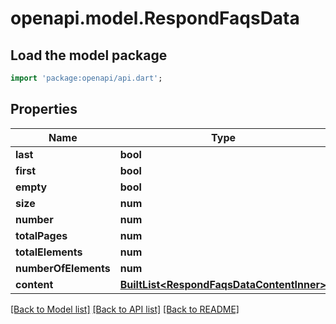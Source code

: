 # openapi.model.RespondFaqsData

## Load the model package
```dart
import 'package:openapi/api.dart';
```

## Properties
Name | Type | Description | Notes
------------ | ------------- | ------------- | -------------
**last** | **bool** |  | [optional] 
**first** | **bool** |  | [optional] 
**empty** | **bool** |  | [optional] 
**size** | **num** |  | [optional] 
**number** | **num** |  | [optional] 
**totalPages** | **num** |  | [optional] 
**totalElements** | **num** |  | [optional] 
**numberOfElements** | **num** |  | [optional] 
**content** | [**BuiltList&lt;RespondFaqsDataContentInner&gt;**](RespondFaqsDataContentInner.md) |  | [optional] 

[[Back to Model list]](../README.md#documentation-for-models) [[Back to API list]](../README.md#documentation-for-api-endpoints) [[Back to README]](../README.md)


